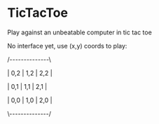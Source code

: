 # TicTacToe
Play against an unbeatable computer in tic tac toe

No interface yet, use (x,y) coords to play:

/--------------\

| 0,2 | 1,2 | 2,2 |

| 0,1 | 1,1 | 2,1 |

| 0,0 | 1,0 | 2,0 |

\\--------------/
